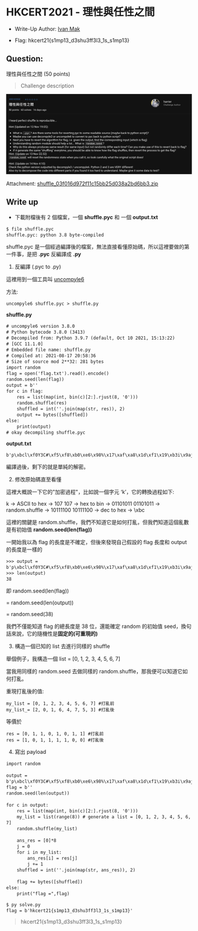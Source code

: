 # HKCERT2021 - 理性與任性之間
- Write-Up Author: [Ivan Mak](https://ank.pw/tech/)

- Flag: hkcert21{s1mp13_d3shu3ff3l3_1s_s1mp13}

## **Question:**
理性與任性之間 (50 points)

>Challenge description

![img](./img/1.png)

Attachment: [shuffle_03f016d972f11c15bb25d038a2bd6bb3.zip](./shuffle_03f016d972f11c15bb25d038a2bd6bb3.zip)

## Write up
- 下載附檔後有 2 個檔案，一個 **shuffle.pyc** 和 一個 **output.txt**

```
$ file shuffle.pyc
shuffle.pyc: python 3.8 byte-compiled
```

shuffle.pyc 是一個經過編譯後的檔案，無法直接看懂原始碼，所以這裡要做的第一件事，是把 **.pyc** 反編譯成 **.py**

1. 反編譯 (.pyc to .py)

這裡用到一個工具叫 [uncompyle6](https://asciinema.org/a/171997)

方法:

```
uncompyle6 shuffle.pyc > shuffle.py
```

**shuffle.py**

```
# uncompyle6 version 3.8.0
# Python bytecode 3.8.0 (3413)
# Decompiled from: Python 3.9.7 (default, Oct 10 2021, 15:13:22)
# [GCC 11.1.0]
# Embedded file name: shuffle.py
# Compiled at: 2021-08-17 20:58:36
# Size of source mod 2**32: 281 bytes
import random
flag = open('flag.txt').read().encode()
random.seed(len(flag))
output = b''
for c in flag:
    res = list(map(int, bin(c)[2:].rjust(8, '0')))
    random.shuffle(res)
    shuffled = int(''.join(map(str, res)), 2)
    output += bytes([shuffled])
else:
    print(output)
# okay decompiling shuffle.pyc

```

**output.txt**

```
b'p\xbcl\xf0Y3C#\xf5\xf8\xb0\xe6\x98%\x17\xaf\xa8\x1d\xf1\x19\xb3i\x9aj\x1e\xccx\xb7F\xea\xfa]\r\xf1X\xc1\x8e\xee'

```

編譯過後，剩下的就是單純的解密。

2. 修改原始碼直至看懂

這裡大概說一下它的"加密過程"，比如說一個字元 ‘k’，它的轉換過程如下:

k -> ASCII to hex -> 107
107 -> hex to bin -> 01101011
01101011 -> random.shuffle -> 10111100
10111100 -> dec to hex -> \xbc

這裡的關鍵是 random.shuffle，我們不知道它是如何打亂，但我們知道這個亂數是有初始值 **random.seed(len(flag))**

一開始我以為 flag 的長度是不確定，但後來發現自己假設的 flag 長度和 output 的長度是一樣的

```
>>> output = b'p\xbcl\xf0Y3C#\xf5\xf8\xb0\xe6\x98%\x17\xaf\xa8\x1d\xf1\x19\xb3i\x9aj\x1e\xccx\xb7F\xea\xfa]\r\xf1X\xc1\x8e\xee'
>>> len(output)
38
```

即 random.seed(len(flag))

= random.seed(len(output))

= random.seed(38)

我們不僅能知道 flag 的總長度是 38 位，還能確定 random 的初始值 seed，換句話來說，它的隨機性是**固定的(可重現的)**

3. 構造一個已知的 list 去進行同樣的 shuffle

舉個例子，我構造一個 list = [0, 1, 2, 3, 4, 5, 6, 7]

當我用同樣的 random.seed 去做同樣的 random.shuffle，那我便可以知道它如何打亂。

重現打亂後的值:

```
my_list = [0, 1, 2, 3, 4, 5, 6, 7] #打亂前
my_list_= [2, 0, 1, 6, 4, 7, 5, 3] #打亂後
```

等價於

```
res = [0, 1, 1, 0, 1, 0, 1, 1] #打亂前
res = [1, 0, 1, 1, 1, 1, 0, 0] #打亂後
```

4. 寫出 payload
```
import random

output = b'p\xbcl\xf0Y3C#\xf5\xf8\xb0\xe6\x98%\x17\xaf\xa8\x1d\xf1\x19\xb3i\x9aj\x1e\xccx\xb7F\xea\xfa]\r\xf1X\xc1\x8e\xee'
flag = b''
random.seed(len(output))

for c in output:
    res = list(map(int, bin(c)[2:].rjust(8, '0')))
    my_list = list(range(8)) # generate a list = [0, 1, 2, 3, 4, 5, 6, 7]
    random.shuffle(my_list)

    ans_res = [0]*8
    j = 0
    for i in my_list:
        ans_res[i] = res[j]
        j += 1
    shuffled = int(''.join(map(str, ans_res)), 2)

    flag += bytes([shuffled])
else:
    print("flag =",flag)    

```

```
$ py solve.py
flag = b'hkcert21{s1mp13_d3shu3ff3l3_1s_s1mp13}'

```

> hkcert21{s1mp13_d3shu3ff3l3_1s_s1mp13}
